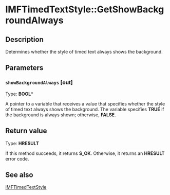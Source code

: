 # IMFTimedTextStyle::GetShowBackgroundAlways

## Description

Determines whether the style of timed text always shows the background.

## Parameters

### `showBackgroundAlways` [out]

Type: **BOOL***

A pointer to a variable that receives a value that specifies whether the style of timed text always shows the background. The variable specifies **TRUE** if the background is always shown; otherwise, **FALSE**.

## Return value

Type: **HRESULT**

If this method succeeds, it returns **S_OK**. Otherwise, it returns an **HRESULT** error code.

## See also

[IMFTimedTextStyle](https://learn.microsoft.com/windows/desktop/api/mfmediaengine/nn-mfmediaengine-imftimedtextstyle)